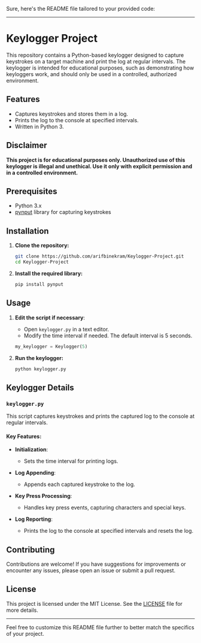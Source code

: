 Sure, here's the README file tailored to your provided code:

---

# Keylogger Project

This repository contains a Python-based keylogger designed to capture keystrokes on a target machine and print the log at regular intervals. The keylogger is intended for educational purposes, such as demonstrating how keyloggers work, and should only be used in a controlled, authorized environment.

## Features

- Captures keystrokes and stores them in a log.
- Prints the log to the console at specified intervals.
- Written in Python 3.

## Disclaimer

**This project is for educational purposes only. Unauthorized use of this keylogger is illegal and unethical. Use it only with explicit permission and in a controlled environment.**

## Prerequisites

- Python 3.x
- [pynput](https://pypi.org/project/pynput/) library for capturing keystrokes

## Installation

1. **Clone the repository:**
    ```bash
    git clone https://github.com/arifbinekram/Keylogger-Project.git
    cd Keylogger-Project
    ```

2. **Install the required library:**
    ```bash
    pip install pynput
    ```

## Usage

1. **Edit the script if necessary**:
    - Open `keylogger.py` in a text editor.
    - Modify the time interval if needed. The default interval is 5 seconds.

    ```python
    my_keylogger = Keylogger(5)
    ```

2. **Run the keylogger:**
    ```bash
    python keylogger.py
    ```

## Keylogger Details

### `keylogger.py`

This script captures keystrokes and prints the captured log to the console at regular intervals.

#### Key Features:

- **Initialization**:
    - Sets the time interval for printing logs.

- **Log Appending**:
    - Appends each captured keystroke to the log.

- **Key Press Processing**:
    - Handles key press events, capturing characters and special keys.

- **Log Reporting**:
    - Prints the log to the console at specified intervals and resets the log.

## Contributing

Contributions are welcome! If you have suggestions for improvements or encounter any issues, please open an issue or submit a pull request.

## License

This project is licensed under the MIT License. See the [LICENSE](LICENSE) file for more details.

---

Feel free to customize this README file further to better match the specifics of your project.
